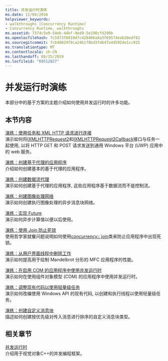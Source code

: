 ```yaml
---
title: 并发运行时演练
ms.date: 11/04/2016
helpviewer_keywords:
- walkthroughs [Concurrency Runtime]
- Concurrency Runtime, walkthroughs
ms.assetid: 7374c5e9-54eb-44bf-9ed9-5e190cfd290b
ms.openlocfilehash: 7c5973f8010d7c428406a8a3f69574eab20edf82
ms.sourcegitcommit: fcb48824f9ca24b1f8bd37d647a4d592de1cc925
ms.translationtype: MT
ms.contentlocale: zh-CN
ms.lasthandoff: 08/15/2019
ms.locfileid: "69512827"
---
```

# <a name="concurrency-runtime-walkthroughs"></a>并发运行时演练

本部分中的基于方案的主题介绍如何使用并发运行时的许多功能。

## <a name="in-this-section"></a>本节内容

[演练：使用任务和 XML HTTP 请求进行连接](../../parallel/concrt/walkthrough-connecting-using-tasks-and-xml-http-requests.md)<br/>
演示如何将[IXMLHTTPRequest2](/windows/win32/api/msxml6/nn-msxml6-ixmlhttprequest2)和[IXMLHTTPRequest2Callback](/windows/win32/api/msxml6/nn-msxml6-ixmlhttprequest2callback)接口与任务一起使用, 以将 HTTP GET 和 POST 请求发送到通用 Windows 平台 (UWP) 应用中的 web 服务。

[演练：创建基于代理的应用程序](../../parallel/concrt/walkthrough-creating-an-agent-based-application.md)<br/>
介绍如何创建基本的基于代理的应用程序。

[演练：创建数据流代理](../../parallel/concrt/walkthrough-creating-a-dataflow-agent.md)<br/>
演示如何创建基于代理的应用程序, 这些应用程序基于数据流而不是控制流。

[演练：创建图像处理网络](../../parallel/concrt/walkthrough-creating-an-image-processing-network.md)<br/>
演示如何创建执行图像处理的异步消息块网络。

[演练：实现 Future](../../parallel/concrt/walkthrough-implementing-futures.md)<br/>
演示如何异步计算值以便以后使用。

[演练：使用 Join 防止死锁](../../parallel/concrt/walkthrough-using-join-to-prevent-deadlock.md)<br/>
使用哲学家就餐问题说明如何使用[concurrency:: join](../../parallel/concrt/reference/join-class.md)类来防止应用程序中出现死锁。

[演练：从用户界面线程中删除工作](../../parallel/concrt/walkthrough-removing-work-from-a-user-interface-thread.md)<br/>
演示如何提高用于绘制 Mandelbrot 分形的 MFC 应用程序的性能。

[演练：在启用 COM 的应用程序中使用并发运行时](../../parallel/concrt/walkthrough-using-the-concurrency-runtime-in-a-com-enabled-application.md)<br/>
演示如何在使用组件对象模型 (COM) 的应用程序中使用并发运行时。

[演练：调整现有代码以使用轻量级任务](../../parallel/concrt/walkthrough-adapting-existing-code-to-use-lightweight-tasks.md)<br/>
演示如何改编使用 Windows API 的现有代码, 以创建和执行线程以使用轻量级任务。

[演练：创建自定义消息块](../../parallel/concrt/walkthrough-creating-a-custom-message-block.md)<br/>
描述如何创建按优先级对传入消息进行排序的自定义消息块类型。

## <a name="related-sections"></a>相关章节

[并发运行时](../../parallel/concrt/concurrency-runtime.md)<br/>
介绍用于视觉对象C++的并发编程框架。
